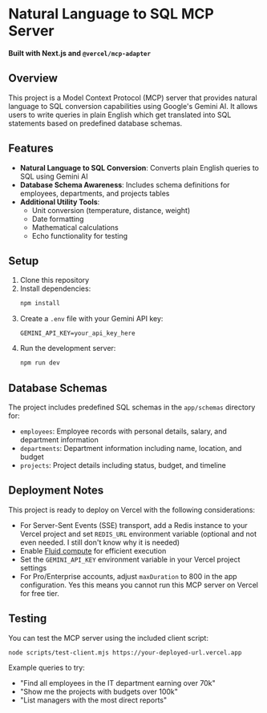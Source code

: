 # Natural Language to SQL MCP Server

**Built with Next.js and `@vercel/mcp-adapter`**

## Overview

This project is a Model Context Protocol (MCP) server that provides natural language to SQL conversion capabilities using Google's Gemini AI. It allows users to write queries in plain English which get translated into SQL statements based on predefined database schemas.

## Features

- **Natural Language to SQL Conversion**: Converts plain English queries to SQL using Gemini AI
- **Database Schema Awareness**: Includes schema definitions for employees, departments, and projects tables
- **Additional Utility Tools**:
  - Unit conversion (temperature, distance, weight)
  - Date formatting
  - Mathematical calculations
  - Echo functionality for testing

## Setup

1. Clone this repository
2. Install dependencies:
   ```sh
   npm install
   ```
3. Create a `.env` file with your Gemini API key:
   ```
   GEMINI_API_KEY=your_api_key_here
   ```
4. Run the development server:
   ```sh
   npm run dev
   ```

## Database Schemas

The project includes predefined SQL schemas in the `app/schemas` directory for:
- `employees`: Employee records with personal details, salary, and department information
- `departments`: Department information including name, location, and budget
- `projects`: Project details including status, budget, and timeline

## Deployment Notes

This project is ready to deploy on Vercel with the following considerations:

- For Server-Sent Events (SSE) transport, add a Redis instance to your Vercel project and set `REDIS_URL` environment variable (optional and not even needed. I still don't know why it is needed)
- Enable [Fluid compute](https://vercel.com/docs/functions/fluid-compute) for efficient execution
- Set the `GEMINI_API_KEY` environment variable in your Vercel project settings
- For Pro/Enterprise accounts, adjust `maxDuration` to 800 in the app configuration. Yes this means you cannot run this MCP server on Vercel for free tier.

## Testing

You can test the MCP server using the included client script:

```sh
node scripts/test-client.mjs https://your-deployed-url.vercel.app
```

Example queries to try:
- "Find all employees in the IT department earning over 70k"
- "Show me the projects with budgets over 100k"
- "List managers with the most direct reports"
